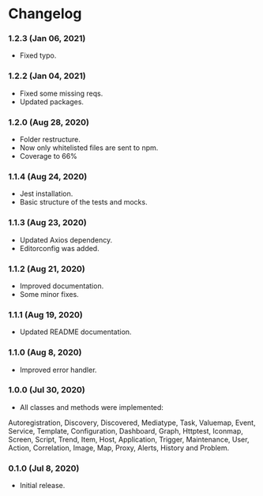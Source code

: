 # Changelog

### 1.2.3 (Jan 06, 2021)
- Fixed typo.

### 1.2.2 (Jan 04, 2021)
- Fixed some missing reqs.
- Updated packages.

### 1.2.0 (Aug 28, 2020)

- Folder restructure.
- Now only whitelisted files are sent to npm.
- Coverage to 66%

### 1.1.4 (Aug 24, 2020)

- Jest installation.
- Basic structure of the tests and mocks.

### 1.1.3 (Aug 23, 2020)

- Updated Axios dependency.
- Editorconfig was added.

### 1.1.2 (Aug 21, 2020)

- Improved documentation.
- Some minor fixes.

### 1.1.1 (Aug 19, 2020)

- Updated README documentation.

### 1.1.0 (Aug 8, 2020)

- Improved error handler.

### 1.0.0 (Jul 30, 2020)

- All classes and methods were implemented:

Autoregistration, Discovery, Discovered, Mediatype, Task, Valuemap, Event, Service, Template, Configuration, Dashboard, Graph, Httptest, Iconmap, Screen, Script, Trend, Item, Host, Application, Trigger, Maintenance, User, Action, Correlation, Image, Map, Proxy, Alerts, History and Problem.

### 0.1.0 (Jul 8, 2020)

- Initial release.
